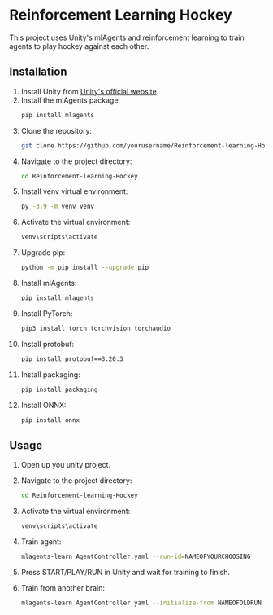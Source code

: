 # Reinforcement Learning Hockey

This project uses Unity's mlAgents and reinforcement learning to train agents to play hockey against each other.

## Installation

1. Install Unity from [Unity's official website](https://unity.com/).
2. Install the mlAgents package:
    ```bash
    pip install mlagents
    ```
3. Clone the repository:
    ```bash
    git clone https://github.com/yourusername/Reinforcement-learning-Hockey.git
    ```
4. Navigate to the project directory:
    ```bash
    cd Reinforcement-learning-Hockey
    ```
5. Install venv virtual environment:
    ```bash
    py -3.9 -m venv venv
    ```
6. Activate the virtual environment:
    ```bash
    venv\scripts\activate
    ```
7. Upgrade pip:
    ```bash
    python -m pip install --upgrade pip
    ```
8. Install mlAgents:
    ```bash
    pip install mlagents
    ```
9. Install PyTorch:
    ```bash
    pip3 install torch torchvision torchaudio
    ```
10. Install protobuf:
    ```bash
    pip install protobuf==3.20.3
    ```
11. Install packaging:
    ```bash
    pip install packaging
    ```
12. Install ONNX:
    ```bash
    pip install onnx
    ```

## Usage

1. Open up you unity project.

2. Navigate to the project directory:
    ```bash
    cd Reinforcement-learning-Hockey
    ```
3. Activate the virtual environment:
    ```bash
    venv\scripts\activate
    ```
4. Train agent:
    ```bash
    mlagents-learn AgentController.yaml --run-id=NAMEOFYOURCHOOSING
    ```
5. Press START/PLAY/RUN in Unity and wait for training to finish.

6. Train from another brain:
    ```bash
    mlagents-learn AgentController.yaml --initialize-from NAMEOFOLDRUN --run-id=NAMEOFYOURCHOOSING
    ```
